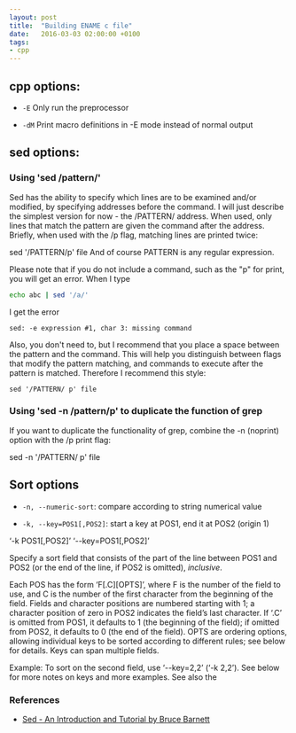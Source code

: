 ```yaml
---
layout: post
title:  "Building ENAME c file"
date:   2016-03-03 02:00:00 +0100
tags:
- cpp
---
```


## cpp options:

- `-E` Only run the preprocessor

- `-dM` Print macro definitions in -E mode instead of normal output

## sed options:

### Using 'sed /pattern/'

Sed has the ability to specify which lines are to be examined and/or modified, by specifying addresses before the command. I will just describe the simplest version for now - the /PATTERN/ address. When used, only lines that match the pattern are given the command after the address. Briefly, when used with the /p flag, matching lines are printed twice:

sed '/PATTERN/p' file
And of course PATTERN is any regular expression.

Please note that if you do not include a command, such as the "p" for print, you will get an error. When I type

```bash
echo abc | sed '/a/'
```

I get the error

```
sed: -e expression #1, char 3: missing command
```

Also, you don't need to, but I recommend that you place a space between the pattern and the command. This will help you distinguish between flags that modify the pattern matching, and commands to execute after the pattern is matched. Therefore I recommend this style:

```
sed '/PATTERN/ p' file
```


### Using 'sed -n /pattern/p' to duplicate the function of grep

If you want to duplicate the functionality of grep, combine the -n (noprint) option with the /p print flag:

sed -n '/PATTERN/ p' file

## Sort options

- `-n, --numeric-sort`: compare according to string numerical value

- `-k, --key=POS1[,POS2]`: start a key at POS1, end it at POS2 (origin 1)

‘-k POS1[,POS2]’
‘--key=POS1[,POS2]’

Specify a sort field that consists of the part of the line between POS1 and POS2 (or the end of the line, if POS2 is omitted), _inclusive_.

Each POS has the form ‘F[.C][OPTS]’, where F is the number of the field to use, and C is the number of the first character from the beginning of the field.  Fields and character positions are numbered starting with 1; a character position of zero in POS2 indicates the field’s last character.  If ‘.C’ is omitted from POS1, it defaults to 1 (the beginning of the field); if omitted from POS2, it defaults to 0 (the end of the field).  OPTS are ordering options, allowing individual keys to be sorted according to different rules; see below for details.  Keys can span multiple fields.

Example: To sort on the second field, use ‘--key=2,2’ (‘-k 2,2’). See below for more notes on keys and more examples.  See also the


### References

- [Sed - An Introduction and Tutorial by Bruce Barnett](http://www.grymoire.com/Unix/Sed.html#uh-1)
